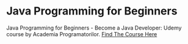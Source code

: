 # Java Programming for Beginners
 Java Programming for Beginners - Become a Java Developer: Udemy course by Academia Programatorilor.
[Find The Course Here](https://www.udemy.com/course/learn-java-programming-java-beginners-course/)
